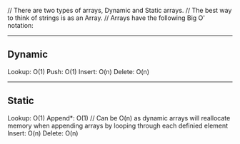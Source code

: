 // There are two types of arrays, Dynamic and Static arrays.
// The best way to think of strings is as an Array.
// Arrays have the following Big O' notation:

----------
  Dynamic
----------
Lookup: O(1)
Push:   O(1)
Insert: O(n)
Delete: O(n)

---------
 Static
---------
Lookup: O(1)
Append*: O(1) // Can be O(n) as dynamic arrays will reallocate memory when appending arrays by looping through each definied element
Insert: O(n)
Delete: O(n)
